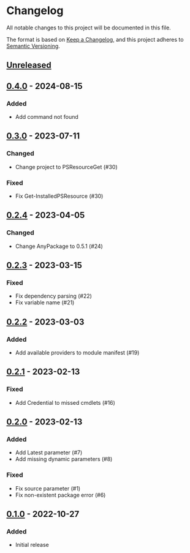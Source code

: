 # Changelog

All notable changes to this project will be documented in this file.

The format is based on [Keep a Changelog](https://keepachangelog.com/en/1.0.0/),
and this project adheres to [Semantic Versioning](https://semver.org/spec/v2.0.0.html).

## [Unreleased]

## [0.4.0] - 2024-08-15

### Added

- Add command not found

## [0.3.0] - 2023-07-11

### Changed

- Change project to PSResourceGet (#30)

### Fixed

- Fix Get-InstalledPSResource (#30)

## [0.2.4] - 2023-04-05

### Changed

- Change AnyPackage to 0.5.1 (#24)

## [0.2.3] - 2023-03-15

### Fixed

- Fix dependency parsing (#22)
- Fix variable name (#21)

## [0.2.2] - 2023-03-03

### Added

- Add available providers to module manifest (#19)

## [0.2.1] - 2023-02-13

### Fixed

- Add Credential to missed cmdlets (#16)

## [0.2.0] - 2023-02-13

### Added

- Add Latest parameter (#7)
- Add missing dynamic parameters (#8)

### Fixed

- Fix source parameter (#1)
- Fix non-existent package error (#6)

## [0.1.0] - 2022-10-27

### Added

- Initial release

[Unreleased]: https://github.com/anypackage/psresourceget/compare/v0.4.0...HEAD
[0.4.0]: https://github.com/anypackage/psresourceget/releases/tag/v0.4.0
[0.3.0]: https://github.com/anypackage/psresourceget/releases/tag/v0.3.0
[0.2.4]: https://github.com/anypackage/psresourceget/releases/tag/v0.2.4
[0.2.3]: https://github.com/anypackage/psresourceget/releases/tag/v0.2.3
[0.2.2]: https://github.com/anypackage/psresourceget/releases/tag/v0.2.2
[0.2.1]: https://github.com/anypackage/psresourceget/releases/tag/v0.2.1
[0.2.0]: https://github.com/anypackage/psresourceget/releases/tag/v0.2.0
[0.1.0]: https://github.com/anypackage/psresourceget/releases/tag/v0.1.0
